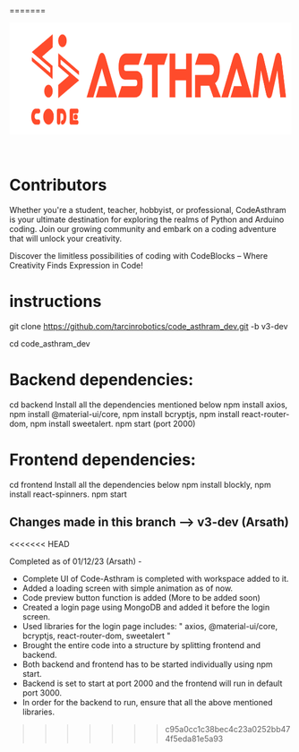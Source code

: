 
=======
<p align="center">
  <a href="https://tarcinacademy.in.io">
    <img src="https://github.com/tarcinrobotics/code_asthram_dev/blob/v3/Asthram.png?raw=true" height="200px">
  </a>
</p>

&nbsp;

# Contributors

Whether you're a student, teacher, hobbyist, or professional, CodeAsthram is your ultimate destination for exploring the realms of Python and Arduino coding. Join our growing community and embark on a coding adventure that will unlock your creativity.

Discover the limitless possibilities of coding with CodeBlocks – Where Creativity Finds Expression in Code!

# instructions

git clone https://github.com/tarcinrobotics/code_asthram_dev.git -b v3-dev

cd code_asthram_dev

# Backend dependencies:

cd backend
Install all the dependencies mentioned below
npm install axios, npm install @material-ui/core, npm install bcryptjs, npm install react-router-dom, npm install sweetalert.
npm start (port 2000)

# Frontend dependencies:

cd frontend
Install all the dependencies below
npm install blockly, npm install react-spinners.
npm start 


## Changes made in this branch --> v3-dev (Arsath)

<<<<<<< HEAD

Completed as of 01/12/23 (Arsath) -

* Complete UI of Code-Asthram is completed with workspace added to it.
* Added a loading screen with simple animation as of now.
* Code preview button function is added (More to be added soon)
* Created a login page using MongoDB and added it before the login screen.
* Used libraries for the login page includes: " axios, @material-ui/core, bcryptjs, react-router-dom, sweetalert "
* Brought the entire code into a structure by splitting frontend and backend. 
* Both backend and frontend has to be started individually using npm start.
* Backend is set to start at port 2000 and the frontend will run in default port 3000.
* In order for the backend to run, ensure that all the above mentioned libraries.  

>>>>>>> c95a0cc1c38bec4c23a0252bb474f5eda81e5a93
